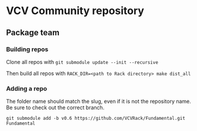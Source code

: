 # VCV Community repository


## Package team

### Building repos

Clone all repos with `git submodule update --init --recursive`

Then build all repos with `RACK_DIR=<path to Rack directory> make dist_all`

### Adding a repo

The folder name should match the slug, even if it is not the repository name.
Be sure to check out the correct branch.

`git submodule add -b v0.6 https://github.com/VCVRack/Fundamental.git Fundamental`
